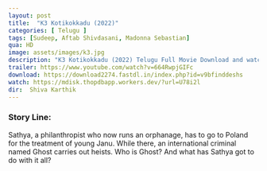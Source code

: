 ```yaml
---
layout: post
title:  "K3 Kotikokkadu (2022)"
categories: [ Telugu ]
tags: [Sudeep, Aftab Shivdasani, Madonna Sebastian]
qua: HD
image: assets/images/k3.jpg
description: "K3 Kotikokkadu (2022) Telugu Full Movie Download and watch online 720p low file size 500 mb."
trailer: https://www.youtube.com/watch?v=664RwpjGIFc
download: https://download2274.fastdl.in/index.php?id=v9bfinddeshs
watch: https://mdisk.thopdbapp.workers.dev/?url=U78i2l
dir:  Shiva Karthik
---
```


### Story Line:
Sathya, a philanthropist who now runs an orphanage, has to go to Poland for the treatment of young Janu. While there, an international criminal named Ghost carries out heists. Who is Ghost? And what has Sathya got to do with it all?








